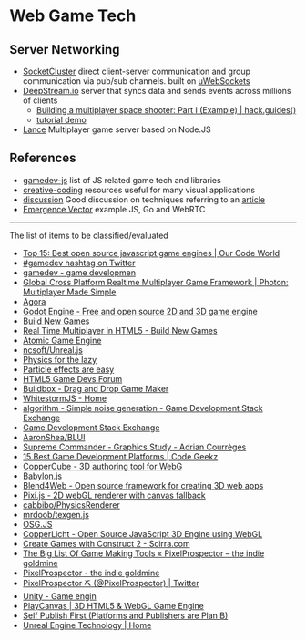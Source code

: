 # Web Game Tech
## Server Networking
* [SocketCluster](https://github.com/socketcluster/socketcluster/) direct client-server communication and group communication via pub/sub channels. built on [uWebSockets](https://github.com/uNetworking/uWebSockets)
* [DeepStream.io](https://github.com/deepstreamIO/deepstream.io) server that syncs data and sends events across millions of clients
  * [Building a multiplayer space shooter: Part I (Example) | hack.guides()](https://www.pluralsight.com/guides/front-end-javascript/building-a-multiplayer-space-shooter-part-i)
  * [tutorial demo](https://github.com/mdramos/deepGame)
* [Lance](https://github.com/lance-gg/Lance) Multiplayer game server based on Node.JS

## References
* [gamedev-js](https://github.com/gamedev-js/gamedev-js) list of JS related game tech and libraries
* [creative-coding](https://github.com/terkelg/awesome-creative-coding) resources useful for many visual applications
* [discussion](https://news.ycombinator.com/item?id=15318530) Good discussion on techniques referring to an [article](https://github.com/sgoedecke/socket-io-game/blob/master/BLOG.md)
* [Emergence Vector](https://www.youtube.com/channel/UCLZcYVcdOyiHB_4z2mBkm8A) example JS, Go and WebRTC

---
The list of items to be classified/evaluated
* [Top 15: Best open source javascript game engines | Our Code World](http://ourcodeworld.com/articles/read/308/top-15-best-open-source-javascript-game-engines)
* [#gamedev hashtag on Twitter](https://twitter.com/hashtag/gamedev?src=hash)
* [gamedev - game developmen](https://www.reddit.com/r/gamedev/)
* [Global Cross Platform Realtime Multiplayer Game Framework | Photon: Multiplayer Made Simple](https://www.photonengine.com/en/Realtime)
* [Agora](https://hydra.agoragames.com/features/)
* [Godot Engine - Free and open source 2D and 3D game engine](https://godotengine.org/)
* [Build New Games](http://buildnewgames.com/)
* [Real Time Multiplayer in HTML5 - Build New Games](http://buildnewgames.com/real-time-multiplayer/)
* [Atomic Game Engine](http://atomicgameengine.com/)
* [ncsoft/Unreal.js](https://github.com/ncsoft/Unreal.js)
* [Physics for the lazy](http://www.playfuljs.com/physics-for-the-lazy/)
* [Particle effects are easy](http://www.playfuljs.com/particle-effects-are-easy/)
* [HTML5 Game Devs Forum](http://www.html5gamedevs.com/)
* [Buildbox - Drag and Drop Game Maker](https://www.buildbox.com/)
* [WhitestormJS - Home](https://whsjs.io/#/)
* [algorithm - Simple noise generation - Game Development Stack Exchange](http://gamedev.stackexchange.com/questions/20880/simple-noise-generation)
* [Game Development Stack Exchange](http://gamedev.stackexchange.com/)
* [AaronShea/BLUI](https://github.com/AaronShea/BLUI)
* [Supreme Commander - Graphics Study - Adrian Courrèges](http://www.adriancourreges.com/blog/2015/06/23/supreme-commander-graphics-study/)
* [15 Best Game Development Platforms | Code Geekz](https://codegeekz.com/15-best-game-development-platforms/)
* [CopperCube - 3D authoring tool for WebG](http://www.ambiera.com/coppercube/)
* [Babylon.js](http://www.babylonjs.com/)
* [Blend4Web - Open source framework for creating 3D web apps](https://www.blend4web.com/en/)
* [Pixi.js - 2D webGL renderer with canvas fallback](http://www.pixijs.com/)
* [cabbibo/PhysicsRenderer](https://github.com/cabbibo/PhysicsRenderer/)
* [mrdoob/texgen.js](https://github.com/mrdoob/texgen.js)
* [OSG.JS](http://osgjs.org/?utm_source=html5weekly&utm_medium=email)
* [CopperLicht - Open Source JavaScript 3D Engine using WebGL](http://www.ambiera.com/copperlicht/index.html)
* [Create Games with Construct 2 - Scirra.com](https://www.scirra.com/)
* [The Big List Of Game Making Tools « PixelProspector – the indie goldmine](http://www.pixelprospector.com/the-big-list-of-game-making-tools/)
* [PixelProspector - the indie goldmine](http://www.pixelprospector.com/)
* [PixelProspector ⛏ (@PixelProspector) | Twitter](https://twitter.com/PixelProspector)
* [Unity - Game engin](https://unity3d.com/unity/)
* [PlayCanvas | 3D HTML5 & WebGL Game Engine](https://playcanvas.com/)
* [Self Publish First (Platforms and Publishers are Plan B)](http://indiebits.com/self-publish-first/)
* [Unreal Engine Technology | Home](https://www.unrealengine.com/)

